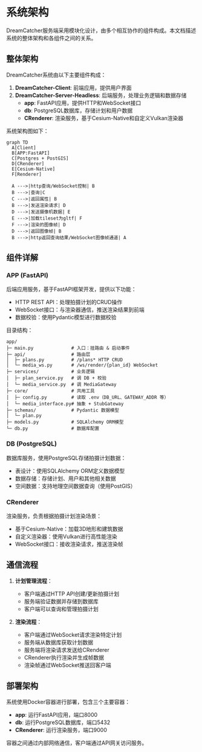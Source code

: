 # 系统架构

DreamCatcher服务端采用模块化设计，由多个相互协作的组件构成。本文档描述系统的整体架构和各组件之间的关系。

## 整体架构

DreamCatcher系统由以下主要组件构成：

1. **DreamCatcher-Client**: 前端应用，提供用户界面
2. **DreamCatcher-Server-Headless**: 后端服务，处理业务逻辑和数据存储
   - **app**: FastAPI应用，提供HTTP和WebSocket接口
   - **db**: PostgreSQL数据库，存储计划和用户数据
   - **CRenderer**: 渲染服务，基于Cesium-Native和自定义Vulkan渲染器

系统架构图如下：

```mermaid
graph TD
  A[Client]
  B[APP:FastAPI]
  C[Postgres + PostGIS]
  D[CRenderer]
  E[Cesium-Native]
  F[Renderer]

  A --->|http查询/WebSocket控制| B
  B --->|查询|C
  C --->|返回属性| B
  B --->|发送渲染请求| D
  D --->|发送摄像机数据| E
  E --->|加载tileset为gltf| F
  F --->|渲染的图像帧| D
  D --->|返回图像帧| B
  B --->|http返回查询结果/WebSocket图像帧通道| A
```

## 组件详解

### APP (FastAPI)

后端应用服务，基于FastAPI框架开发，提供以下功能：

- HTTP REST API：处理拍摄计划的CRUD操作
- WebSocket接口：与渲染器通信，推送渲染结果到前端
- 数据校验：使用Pydantic模型进行数据校验

目录结构：

```
app/
├─ main.py              # 入口：挂路由 & 启动事件
├─ api/                 # 路由层
│  ├─ plans.py          # /plans* HTTP CRUD
│  └─ media_ws.py       # /ws/render/{plan_id} WebSocket
├─ services/            # 业务逻辑
│  ├─ plan_service.py   # 调 DB + 校验
│  └─ media_service.py  # 调 MediaGateway
├─ core/                # 共用工具
│  ├─ config.py         # 读取 .env（DB_URL、GATEWAY_ADDR 等）
│  └─ media_interface.py# 抽象 + StubGateway
├─ schemas/             # Pydantic 数据模型
│  └─ plan.py
├─ models.py            # SQLAlchemy ORM模型
└─ db.py                # 数据库配置
```

### DB (PostgreSQL)

数据库服务，使用PostgreSQL存储拍摄计划数据：

- 表设计：使用SQLAlchemy ORM定义数据模型
- 数据存储：存储计划、用户和其他相关数据
- 空间数据：支持地理空间数据查询（使用PostGIS）

### CRenderer

渲染服务，负责根据拍摄计划渲染场景：

- 基于Cesium-Native：加载3D地形和建筑数据
- 自定义渲染器：使用Vulkan进行高性能渲染
- WebSocket接口：接收渲染请求，推送渲染帧

## 通信流程

1. **计划管理流程**：
   - 客户端通过HTTP API创建/更新拍摄计划
   - 服务端验证数据并存储到数据库
   - 客户端可以查询和管理拍摄计划

2. **渲染流程**：
   - 客户端通过WebSocket请求渲染特定计划
   - 服务端从数据库获取计划数据
   - 服务端将渲染请求发送给CRenderer
   - CRenderer执行渲染并生成帧数据
   - 渲染帧通过WebSocket推送回客户端

## 部署架构

系统使用Docker容器进行部署，包含三个主要容器：

- **app**: 运行FastAPI应用，端口8000
- **db**: 运行PostgreSQL数据库，端口5432
- **CRenderer**: 运行渲染服务，端口9000

容器之间通过内部网络通信，客户端通过API网关访问服务。 